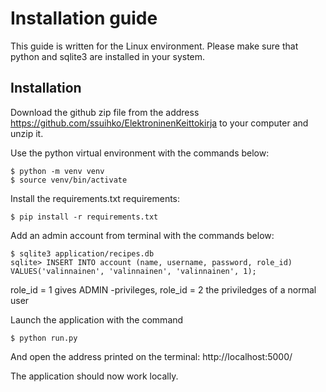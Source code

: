 # Installation guide

This guide is written for the Linux environment. Please make sure that python and sqlite3 are installed in your system.

## Installation

Download the github zip file from the address https://github.com/ssuihko/ElektroninenKeittokirja to your computer and unzip it. 

Use the python virtual environment with the commands below:

```
$ python -m venv venv
$ source venv/bin/activate
```
Install the requirements.txt requirements:

```
$ pip install -r requirements.txt
```

Add an admin account from terminal with the commands below:

```
$ sqlite3 application/recipes.db
sqlite> INSERT INTO account (name, username, password, role_id) VALUES('valinnainen', 'valinnainen', 'valinnainen', 1);
```

role_id = 1 gives ADMIN -privileges, role_id = 2 the priviledges of a normal user

Launch the application with the command

```
$ python run.py
```
And open the address printed on the terminal:
http://localhost:5000/

The application should now work locally.


